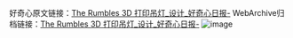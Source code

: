 好奇心原文链接：[The Rumbles 3D 打印吊灯_设计_好奇心日报-](https://www.qdaily.com/articles/4922.html)
WebArchive归档链接：[The Rumbles 3D 打印吊灯_设计_好奇心日报-](http://web.archive.org/web/20190623163332/https://www.qdaily.com/articles/4922.html)
![image](http://ww3.sinaimg.cn/large/007d5XDply1g3wcekwt0sj30u031tk78)